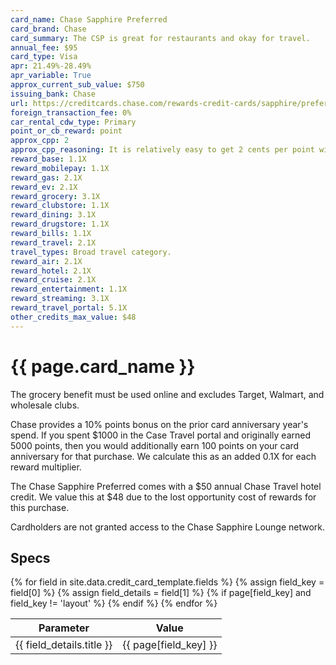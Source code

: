 ```yaml
---
card_name: Chase Sapphire Preferred
card_brand: Chase
card_summary: The CSP is great for restaurants and okay for travel.
annual_fee: $95
card_type: Visa
apr: 21.49%-28.49%
apr_variable: True
approx_current_sub_value: $750
issuing_bank: Chase
url: https://creditcards.chase.com/rewards-credit-cards/sapphire/preferred
foreign_transaction_fee: 0%
car_rental_cdw_type: Primary
point_or_cb_reward: point
approx_cpp: 2
approx_cpp_reasoning: It is relatively easy to get 2 cents per point with transfer partners.
reward_base: 1.1X
reward_mobilepay: 1.1X
reward_gas: 2.1X
reward_ev: 2.1X
reward_grocery: 3.1X
reward_clubstore: 1.1X
reward_dining: 3.1X
reward_drugstore: 1.1X
reward_bills: 1.1X
reward_travel: 2.1X
travel_types: Broad travel category.
reward_air: 2.1X
reward_hotel: 2.1X
reward_cruise: 2.1X
reward_entertainment: 1.1X
reward_streaming: 3.1X
reward_travel_portal: 5.1X
other_credits_max_value: $48
---
```


<h1>{{ page.card_name }}</h1>

The grocery benefit must be used online and excludes Target, Walmart, and wholesale clubs.

Chase provides a 10% points bonus on the prior card anniversary year's spend. If you spent $1000 in the Case Travel portal and originally earned 5000 points, then you would additionally earn 100 points on your card anniversary for that purchase. We calculate this as an added 0.1X for each reward multiplier.

The Chase Sapphire Preferred comes with a $50 annual Chase Travel hotel credit. We value this at $48 due to the lost opportunity cost of rewards for this purchase.

Cardholders are not granted access to the Chase Sapphire Lounge network.

## Specs

<table>
  <thead>
    <tr>
      <th>Parameter</th>
      <th>Value</th>
    </tr>
  </thead>
  <tbody>
    {% for field in site.data.credit_card_template.fields %}
    {% assign field_key = field[0] %}
    {% assign field_details = field[1] %}
    {% if page[field_key] and field_key != 'layout' %}
    <tr>
      <td>{{ field_details.title }}</td>
      <td>{{ page[field_key] }}</td>
    </tr>
    {% endif %}
    {% endfor %}
  </tbody>
</table>
